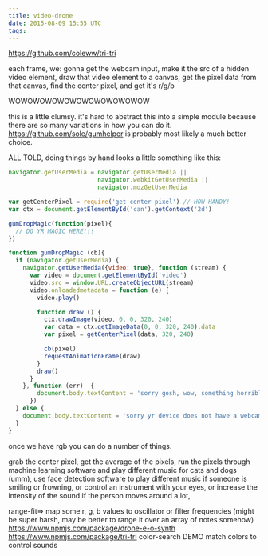 ```yaml
---
title: video-drone
date: 2015-08-09 15:55 UTC
tags:
---
```




https://github.com/coleww/tri-tri

each frame, we:
gonna get the webcam input,
make it the src of a hidden video element,
draw that video element to a canvas,
get the pixel data from that canvas,
find the center pixel,
and get it's r/g/b

WOWOWOWOWOWOWOWOWOWOWOW

this is a little clumsy. it's hard to abstract this into a simple module because there are so many variations in how you can do it. https://github.com/sole/gumhelper is probably most likely a much better choice.

ALL TOLD, doing things by hand looks a little something like this:


```javascript
navigator.getUserMedia = navigator.getUserMedia ||
                         navigator.webkitGetUserMedia ||
                         navigator.mozGetUserMedia

var getCenterPixel = require('get-center-pixel') // HOW HANDY!
var ctx = document.getElementById('can').getContext('2d')

gumDropMagic(function(pixel){
  // DO YR MAGIC HERE!!!
})

function gumDropMagic (cb){
  if (navigator.getUserMedia) {
    navigator.getUserMedia({video: true}, function (stream) {
      var video = document.getElementById('video')
      video.src = window.URL.createObjectURL(stream)
      video.onloadedmetadata = function (e) {
        video.play()

        function draw () {
          ctx.drawImage(video, 0, 0, 320, 240)
          var data = ctx.getImageData(0, 0, 320, 240).data
          var pixel = getCenterPixel(data, 320, 240)

          cb(pixel)
          requestAnimationFrame(draw)
        }
        draw()
      } 
    }, function (err)  {
        document.body.textContent = 'sorry gosh, wow, something horrible must have happened'
      })
  } else {
    document.body.textContent = 'sorry yr device does not have a webcam or something whoops'
  }
}
```








once we have rgb you can do a number of things.

grab the center pixel,
get the average of the pixels,
run the pixels through machine learning software and play different music for cats and dogs (umm),
use face detection software to play different music if someone is smiling or frowning,
or control an instrument with your eyes,
or increase the intensity of the sound if the person moves around a lot,

range-fit=> map some r, g, b values to oscillator or filter frequencies (might be super harsh, may be better to range it over an array of notes somehow)
https://www.npmjs.com/package/drone-e-o-synth
https://www.npmjs.com/package/tri-tri
color-search DEMO match colors to control sounds





